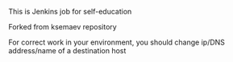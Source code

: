 This is Jenkins job for self-education

Forked from ksemaev repository

For correct work in your environment, you should change ip/DNS address/name of a destination host
